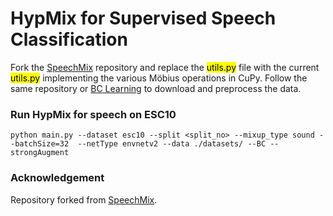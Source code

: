# HypMix for Supervised Speech Classification

Fork the [SpeechMix](https://github.com/midas-research/speechmix) repository and replace the <mark>utils.py</mark> file with the current <mark>utils.py</mark> implementing the various Möbius operations in CuPy. Follow the same repository or [BC Learning](https://github.com/mil-tokyo/bc_learning_sound) to download and preprocess the data.





### Run HypMix for speech on ESC10
```
python main.py --dataset esc10 --split <split_no> --mixup_type sound --batchSize=32  --netType envnetv2 --data ./datasets/ --BC --strongAugment
```

### Acknowledgement

Repository forked from [SpeechMix](https://github.com/midas-research/speechmix).